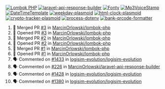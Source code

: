 [![Lombok PHP](https://github-readme-stats.vercel.app/api/pin/?username=MarcinOrlowski&repo=lombok-php&theme=default&hide_border=true&title_color=87c9c3&text_color=62696d&icon_color=636a6d&bg_color=30393e)](https://github.com/MarcinOrlowski/lombok-php)
[![laravel-api-response-builder](https://github-readme-stats.vercel.app/api/pin/?username=MarcinOrlowski&repo=laravel-api-response-builder&theme=default&hide_border=true&title_color=87c9c3&text_color=62696d&icon_color=636a6d&bg_color=30393e)](https://github.com/MarcinOrlowski/laravel-api-response-builder)
[![Fonty](https://github-readme-stats.vercel.app/api/pin/?username=MarcinOrlowski&repo=Fonty&theme=default&hide_border=true&title_color=87c9c3&text_color=62696d&icon_color=636a6d&bg_color=30393e)](https://github.com/MarcinOrlowski/Fonty)
[![Mp3VoiceStamp](https://github-readme-stats.vercel.app/api/pin/?username=MarcinOrlowski&repo=Mp3VoiceStamp&theme=default&hide_border=true&title_color=87c9c3&text_color=62696d&icon_color=636a6d&bg_color=30393e)](https://github.com/MarcinOrlowski/Mp3VoiceStamp)
[![DateTimeTemplate](https://github-readme-stats.vercel.app/api/pin/?username=MarcinOrlowski&repo=DateTimeTemplate&theme=default&hide_border=true&title_color=87c9c3&text_color=62696d&icon_color=636a6d&bg_color=30393e)](https://github.com/MarcinOrlowski/DateTimeTemplate)
[![weekday-plasmoid](https://github-readme-stats.vercel.app/api/pin/?username=MarcinOrlowski&repo=weekday-plasmoid&theme=default&hide_border=true&title_color=87c9c3&text_color=62696d&icon_color=636a6d&bg_color=30393e)](https://github.com/MarcinOrlowski/weekday-plasmoid)
[![html-clock-plasmoid](https://github-readme-stats.vercel.app/api/pin/?username=MarcinOrlowski&repo=html-clock-plasmoid&theme=default&hide_border=true&title_color=87c9c3&text_color=62696d&icon_color=636a6d&bg_color=30393e)](https://github.com/MarcinOrlowski/html-clock-plasmoid)
[![crypto-tracker-plasmoid](https://github-readme-stats.vercel.app/api/pin/?username=MarcinOrlowski&repo=crypto-tracker-plasmoid&theme=default&hide_border=true&title_color=87c9c3&text_color=62696d&icon_color=636a6d&bg_color=30393e)](https://github.com/MarcinOrlowski/crypto-tracker-plasmoid)
[![process-dotenv](https://github-readme-stats.vercel.app/api/pin/?username=MarcinOrlowski&repo=process-dotenv&theme=default&hide_border=true&title_color=87c9c3&text_color=62696d&icon_color=636a6d&bg_color=30393e)](https://github.com/MarcinOrlowski/process-dotenv)
[![bank-qrcode-formatter](https://github-readme-stats.vercel.app/api/pin/?username=MarcinOrlowski&repo=bank-qrcode-formatter&theme=default&hide_border=true&title_color=87c9c3&text_color=62696d&icon_color=636a6d&bg_color=30393e)](https://github.com/MarcinOrlowski/bank-qrcode-formatter)

<!--START_SECTION:activity-->
1. 🎉 Merged PR [#3](https://github.com/MarcinOrlowski/lombok-php/pull/3) in [MarcinOrlowski/lombok-php](https://github.com/MarcinOrlowski/lombok-php)
2. 💪 Opened PR [#3](https://github.com/MarcinOrlowski/lombok-php/pull/3) in [MarcinOrlowski/lombok-php](https://github.com/MarcinOrlowski/lombok-php)
3. 🎉 Merged PR [#2](https://github.com/MarcinOrlowski/lombok-php/pull/2) in [MarcinOrlowski/lombok-php](https://github.com/MarcinOrlowski/lombok-php)
4. 💪 Opened PR [#2](https://github.com/MarcinOrlowski/lombok-php/pull/2) in [MarcinOrlowski/lombok-php](https://github.com/MarcinOrlowski/lombok-php)
5. 🎉 Merged PR [#1](https://github.com/MarcinOrlowski/lombok-php/pull/1) in [MarcinOrlowski/lombok-php](https://github.com/MarcinOrlowski/lombok-php)
6. 💪 Opened PR [#1](https://github.com/MarcinOrlowski/lombok-php/pull/1) in [MarcinOrlowski/lombok-php](https://github.com/MarcinOrlowski/lombok-php)
7. 🗣 Commented on [#1433](https://github.com/logisim-evolution/logisim-evolution/issues/1433) in [logisim-evolution/logisim-evolution](https://github.com/logisim-evolution/logisim-evolution)
8. 🗣 Commented on [#226](https://github.com/MarcinOrlowski/laravel-api-response-builder/issues/226) in [MarcinOrlowski/laravel-api-response-builder](https://github.com/MarcinOrlowski/laravel-api-response-builder)
9. 🗣 Commented on [#1428](https://github.com/logisim-evolution/logisim-evolution/issues/1428) in [logisim-evolution/logisim-evolution](https://github.com/logisim-evolution/logisim-evolution)
10. 🗣 Commented on [#1380](https://github.com/logisim-evolution/logisim-evolution/issues/1380) in [logisim-evolution/logisim-evolution](https://github.com/logisim-evolution/logisim-evolution)
<!--END_SECTION:activity-->
